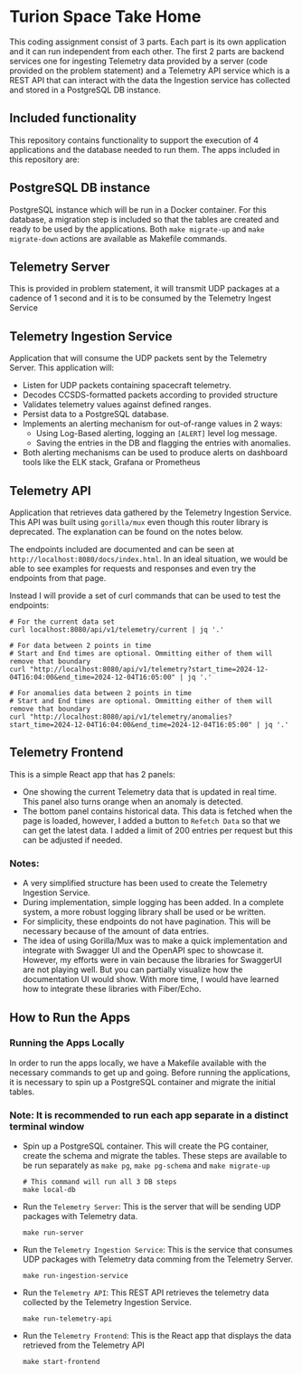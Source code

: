 # Turion Space Take Home

This coding assignment consist of 3 parts. Each part is its own application and it can run independent from each other. The first 2 parts are backend services one for ingesting Telemetry data provided by a server (code provided on the problem statement) and a Telemetry API service which is a REST API that can interact with the data the Ingestion service has collected and stored in a PostgreSQL DB instance.

## Included functionality
This repository contains functionality to support the execution of 4 applications and the database needed to run them. The apps included in this repository are:

## PostgreSQL DB instance 
PostgreSQL instance which will be run in a Docker container. For this database, a migration step is included so that the tables are created and ready to be used by the applications. Both `make migrate-up` and `make migrate-down` actions are available as Makefile commands.

## Telemetry Server
This is provided in problem statement, it will transmit UDP packages at a cadence of 1 second and it is to be consumed by the Telemetry Ingest Service

## Telemetry Ingestion Service
Application that will consume the UDP packets sent by the Telemetry Server. This application will:
* Listen for UDP packets containing spacecraft telemetry.
* Decodes CCSDS-formatted packets according to provided structure
* Validates telemetry values against defined ranges.
* Persist data to a PostgreSQL database.
* Implements an alerting mechanism for out-of-range values in 2 ways:
  * Using Log-Based alerting, logging an `[ALERT]` level log message.
  * Saving the entries in the DB and flagging the entries with anomalies.
* Both alerting mechanisms can be used to produce alerts on dashboard tools like the ELK stack, Grafana or Prometheus

## Telemetry API
Application that retrieves data gathered by the Telemetry Ingestion Service. This API was built using `gorilla/mux` even though this router library is deprecated. The explanation can be found on the notes below.

The endpoints included are documented and can be seen at `http://localhost:8080/docs/index.html`. In an ideal situation, we would be able to see examples for requests and responses and even try the endpoints from that page.

Instead I will provide a set of curl commands that can be used to test the endpoints:

```shell
# For the current data set
curl localhost:8080/api/v1/telemetry/current | jq '.'
```

```shell
# For data between 2 points in time
# Start and End times are optional. Ommitting either of them will remove that boundary
curl "http://localhost:8080/api/v1/telemetry?start_time=2024-12-04T16:04:00&end_time=2024-12-04T16:05:00" | jq '.'
```

```shell
# For anomalies data between 2 points in time
# Start and End times are optional. Ommitting either of them will remove that boundary
curl "http://localhost:8080/api/v1/telemetry/anomalies?start_time=2024-12-04T16:04:00&end_time=2024-12-04T16:05:00" | jq '.'
```

## Telemetry Frontend
This is a simple React app that has 2 panels:
* One showing the current Telemetry data that is updated in real time. This panel also turns orange when an anomaly is detected.
* The bottom panel contains historical data. This data is fetched when the page is loaded, however, I added a button to `Refetch Data` so that we can get the latest data. I added a limit of 200 entries per request but this can be adjusted if needed.

### Notes:
* A very simplified structure has been used to create the Telemetry Ingestion Service.
* During implementation, simple logging has been added. In a complete system, a more robust logging library shall be used or be written.
* For simplicity, these endpoints do not have pagination. This will be necessary because of the amount of data entries.
* The idea of using Gorilla/Mux was to make a quick implementation and integrate with Swagger UI and the OpenAPI spec to showcase it. However, my efforts were in vain because the libraries for SwaggerUI are not playing well. But you can partially visualize how the documentation UI would show. With more time, I would have learned how to integrate these libraries with Fiber/Echo.

## How to Run the Apps

### Running the Apps Locally

In order to run the apps locally, we have a Makefile available with the necessary commands to get up and going. Before running the applications, it is necessary to spin up a PostgreSQL container and migrate the initial tables. 

### Note: It is recommended to run each app separate in a distinct terminal window

* Spin up a PostgreSQL container. This will create the PG container, create the schema and migrate the tables. These steps are available to be run separately as `make pg`, `make pg-schema` and `make migrate-up`
  ```shell
  # This command will run all 3 DB steps
  make local-db  
  ```

* Run the `Telemetry Server`: This is the server that will be sending UDP packages with Telemetry data.
  ```shell
  make run-server
  ```
* Run the `Telemetry Ingestion Service`: This is the service that consumes UDP packages with Telemetry data comming from the Telemetry Server.
  ```shell
  make run-ingestion-service
  ```
  
* Run the `Telemetry API`: This REST API retrieves the telemetry data collected by the Telemetry Ingestion Service.
  ```shell
  make run-telemetry-api
  ```
  
* Run the `Telemetry Frontend`: This is the React app that displays the data retrieved from the Telemetry API
  ```shell
  make start-frontend
  ```
